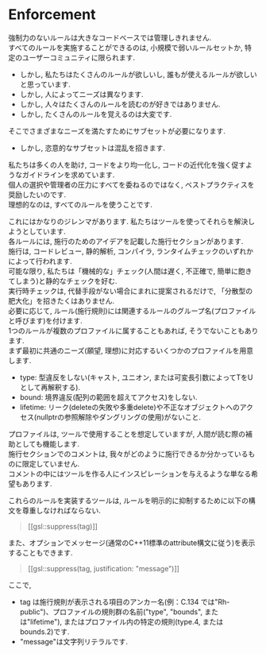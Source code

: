 # Enforcement
強制力のないルールは大きなコードベースでは管理しきれません.  
すべてのルールを実施することができるのは, 小規模で弱いルールセットか, 特定のユーザーコミュニティに限られます.  

- しかし, 私たちはたくさんのルールが欲しいし, 誰もが使えるルールが欲しいと思っています.
- しかし, 人によってニーズは異なります.
- しかし, 人々はたくさんのルールを読むのが好きではありません.
- しかし, たくさんのルールを覚えるのは大変です.  

そこでさまざまなニーズを満たすためにサブセットが必要になります.  

- しかし, 恣意的なサブセットは混乱を招きます.  

私たちは多くの人を助け, コードをより均一化し, コードの近代化を強く促すようなガイドラインを求めています.  
個人の選択や管理者の圧力にすべてを委ねるのではなく, ベストプラクティスを奨励したいのです.  
理想的なのは, すべてのルールを使うことです.  

これにはかなりのジレンマがあります.  私たちはツールを使ってそれらを解決しようとしています.  
各ルールには, 施行のためのアイデアを記載した施行セクションがあります.  
施行は, コードレビュー, 静的解析, コンパイラ, ランタイムチェックのいずれかによって行われます.  
可能な限り, 私たちは「機械的な」チェック(人間は遅く, 不正確で, 簡単に飽きてしまう)と静的なチェックを好む.  
実行時チェックは, 代替手段がない場合にまれに提案されるだけで, 「分散型の肥大化」を招きたくはありません.  
必要に応じて, ルール(施行規則)には関連するルールのグループ名(プロファイルと呼びます)を付けます.  
1つのルールが複数のプロファイルに属することもあれば, そうでないこともあります.  
まず最初に共通のニーズ(願望, 理想)に対応するいくつかのプロファイルを用意します.  

- type: 型違反をしない(キャスト, ユニオン, または可変長引数によってTをUとして再解釈する).
- bound: 境界違反(配列の範囲を超えてアクセス)をしない.
- lifetime: リーク(deleteの失敗や多重delete)や不正なオブジェクトへのアクセス(nullptrの参照解除やダングリングの使用)がないこと.  

プロファイルは, ツールで使用することを想定していますが, 人間が読む際の補助としても機能します.  
施行セクションでのコメントは, 我々がどのように施行できるか分かっているものに限定していません.  
コメントの中にはツールを作る人にインスピレーションを与えるような単なる希望もあります.  

これらのルールを実装するツールは, ルールを明示的に抑制するために以下の構文を尊重しなければならない.  

> [[gsl::suppress(tag)]]

また、オプションでメッセージ(通常のC++11標準のattribute構文に従う)を表示することもできます. 

> [[gsl::suppress(tag, justification: "message")]] 

ここで,  
- tag は施行規則が表示される項目のアンカー名(例：C.134 では"Rh-public")、プロファイルの規則群の名前("type", "bounds", または"lifetime"), またはプロファイル内の特定の規則(type.4, または bounds.2)です. 
- "message"は文字列リテラルです.